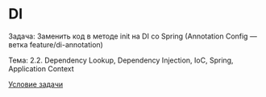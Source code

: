 # DI

Задача: Заменить код в методе init на DI со Spring (Annotation Config — ветка feature/di-annotation)

Тема: 2.2. Dependency Lookup, Dependency Injection, IoC, Spring, Application Context

[Условие задачи](https://github.com/netology-code/jspr-homeworks/tree/master/05_di)